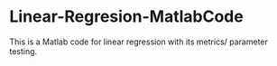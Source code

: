 # Linear-Regresion-MatlabCode
 This is a Matlab code for linear regression with its metrics/ parameter testing.
